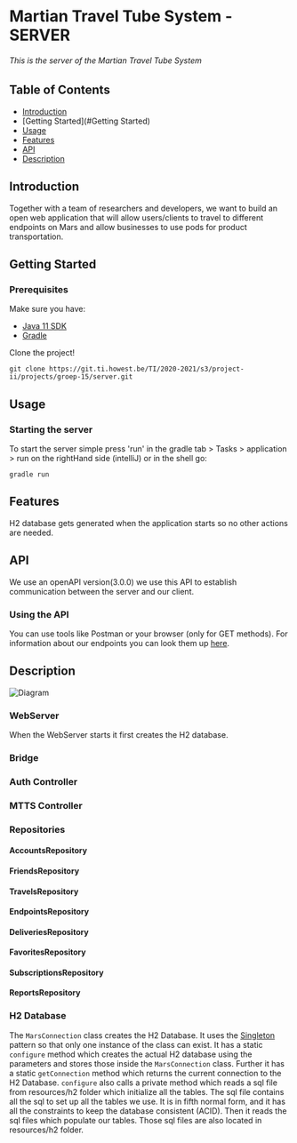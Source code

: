 # Martian Travel Tube System - SERVER

###### This is the server of the Martian Travel Tube System

## Table of Contents
- [Introduction](#introduction)
- [Getting Started](#Getting Started)
- [Usage](#Usage)
- [Features](#features)
- [API](#API)
- [Description](#Description)

## Introduction
Together with a team of researchers and developers, we want to build an open web application that will allow 
users/clients to travel to different endpoints on Mars and allow businesses to use pods for product transportation.
 
## Getting Started
### Prerequisites
Make sure you have:
* [Java 11 SDK](https://www.oracle.com/java/technologies/javase-jdk11-downloads.html)
* [Gradle](https://gradle.org/)

Clone the project!
```shell script
git clone https://git.ti.howest.be/TI/2020-2021/s3/project-ii/projects/groep-15/server.git
```

## Usage
### Starting the server
To start the server simple press 'run' in the gradle tab > Tasks > application > run
on the rightHand side (intelliJ) or in the shell go:

```shell script
gradle run
```

## Features
H2 database gets generated when the application starts so no other actions are needed.

## API
We use an openAPI version(3.0.0) we use this API to establish communication between the server and our client.

### Using the API
You can use tools like Postman or your browser (only for GET methods).
For information about our endpoints you can look them up [here](https://git.ti.howest.be/TI/2020-2021/s3/project-ii/projects/groep-15/server/-/blob/master/src/main/resources/openapi-group-15.yaml).

## Description

![Diagram](https://svgshare.com/i/S00.svg) 

### WebServer
When the WebServer starts it first creates the H2 database.
### Bridge

### Auth Controller

### MTTS Controller

### Repositories

#### AccountsRepository

#### FriendsRepository

#### TravelsRepository

#### EndpointsRepository

#### DeliveriesRepository

#### FavoritesRepository

#### SubscriptionsRepository

#### ReportsRepository

### H2 Database
The `MarsConnection` class creates the H2 Database. It uses the [Singleton](https://en.wikipedia.org/wiki/Singleton_pattern) pattern so that only one instance of the class can exist.
It has a static `configure` method which creates the actual H2 database using the parameters and stores those inside the `MarsConnection` class. 
Further it has a static `getConnection` method which returns the current connection to the H2 Database.
`configure` also calls a private method which reads a sql file from resources/h2 folder which initialize all the tables.
The sql file contains all the sql to set up all the tables we use.
It is in fifth normal form, and it has all the constraints to keep the database consistent (ACID).
Then it reads the sql files which populate our tables. Those sql files are also located in resources/h2 folder.